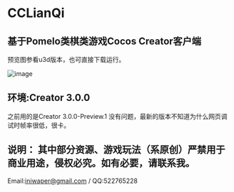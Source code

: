 # CCLianQi
基于Pomelo类棋类游戏Cocos Creator客户端
----
预览图参看u3d版本，也可直接下载运行。

![image](https://github.com/iniwap/CCLianQiClient/blob/main/screenshots/1.jpg)

环境:Creator 3.0.0 
---
之前用的是Creator 3.0.0-Preview.1 没有问题，最新的版本不知道为什么网页调试时帧率很低，很卡。

说明：
其中部分资源、游戏玩法（系原创）严禁用于商业用途，侵权必究。如有必要，请联系我。
---
Email:iniwaper@gmail.com / QQ:522765228  
